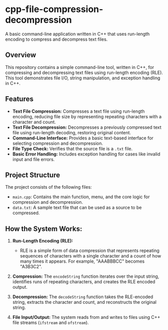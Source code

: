 # cpp-file-compression-decompression
A basic command-line application written in C++ that uses run-length encoding to compress and decompress text files.

## Overview

This repository contains a simple command-line tool, written in C++, for compressing and decompressing text files using run-length encoding (RLE). This tool demonstrates file I/O, string manipulation, and exception handling in C++.

## Features

*   **Text File Compression:** Compresses a text file using run-length encoding, reducing file size by representing repeating characters with a character and count.
*   **Text File Decompression:** Decompresses a previously compressed text file using run-length decoding, restoring original content.
*   **Command-Line Interface:** Provides a basic text-based interface for selecting compression and decompression.
*   **File Type Check:** Verifies that the source file is a `.txt` file.
*   **Basic Error Handling:** Includes exception handling for cases like invalid input and file errors.

## Project Structure

The project consists of the following files:

*   `main.cpp`: Contains the main function, menu, and the core logic for compression and decompression.
*   `data.txt`: A sample text file that can be used as a source to be compressed.

## How the System Works:

1.  **Run-Length Encoding (RLE):**
    *   RLE is a simple form of data compression that represents repeating sequences of characters with a single character and a count of how many times it appears. For example, "AAABBBCC" becomes "A3B3C2".

2.  **Compression:** The `encodeString` function iterates over the input string, identifies runs of repeating characters, and creates the RLE encoded output.

3.  **Decompression:** The `decodeString` function takes the RLE-encoded string, extracts the character and count, and reconstructs the original string.

4.  **File Input/Output:** The system reads from and writes to files using C++ file streams (`ifstream` and `ofstream`).

